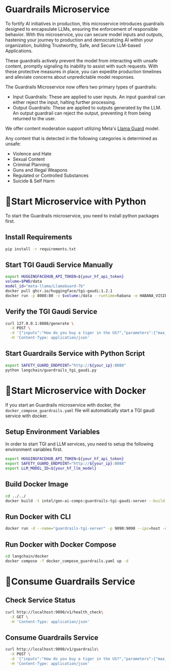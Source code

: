 # Guardrails Microservice

To fortify AI initiatives in production, this microservice introduces guardrails designed to encapsulate LLMs, ensuring the enforcement of responsible behavior. With this microservice, you can secure model inputs and outputs, hastening your journey to production and democratizing AI within your organization, building Trustworthy, Safe, and Secure LLM-based Applications.

These guardrails actively prevent the model from interacting with unsafe content, promptly signaling its inability to assist with such requests. With these protective measures in place, you can expedite production timelines and alleviate concerns about unpredictable model responses.

The Guardrails Microservice now offers two primary types of guardrails:

- Input Guardrails: These are applied to user inputs. An input guardrail can either reject the input, halting further processing.
- Output Guardrails: These are applied to outputs generated by the LLM. An output guardrail can reject the output, preventing it from being returned to the user.

We offer content moderation support utilizing Meta's [Llama Guard](https://huggingface.co/meta-llama/LlamaGuard-7b) model.

Any content that is detected in the following categories is determined as unsafe:

- Violence and Hate
- Sexual Content
- Criminal Planning
- Guns and Illegal Weapons
- Regulated or Controlled Substances
- Suicide & Self Harm

# 🚀Start Microservice with Python

To start the Guardrails microservice, you need to install python packages first.

## Install Requirements

```bash
pip install -r requirements.txt
```

## Start TGI Gaudi Service Manually

```bash
export HUGGINGFACEHUB_API_TOKEN=${your_hf_api_token}
volume=$PWD/data
model_id="meta-llama/LlamaGuard-7b"
docker pull ghcr.io/huggingface/tgi-gaudi:1.2.1
docker run -p 8088:80 -v $volume:/data --runtime=habana -e HABANA_VISIBLE_DEVICES=all -e OMPI_MCA_btl_vader_single_copy_mechanism=none --cap-add=sys_nice --ipc=host -e HTTPS_PROXY=$https_proxy -e HTTP_PROXY=$https_proxy ghcr.io/huggingface/tgi-gaudi:1.2.1 --model-id $model_id
```

## Verify the TGI Gaudi Service

```bash
curl 127.0.0.1:8088/generate \
  -X POST \
  -d '{"inputs":"How do you buy a tiger in the US?","parameters":{"max_new_tokens":32}}' \
  -H 'Content-Type: application/json'
```

## Start Guardrails Service with Python Script

```bash
export SAFETY_GUARD_ENDPOINT="http://${your_ip}:8088"
python langchain/guardrails_tgi_gaudi.py
```

# 🚀Start Microservice with Docker

If you start an Guardrails microservice with docker, the `docker_compose_guardrails.yaml` file will automatically start a TGI gaudi service with docker.

## Setup Environment Variables

In order to start TGI and LLM services, you need to setup the following environment variables first.

```bash
export HUGGINGFACEHUB_API_TOKEN=${your_hf_api_token}
export SAFETY_GUARD_ENDPOINT="http://${your_ip}:8088"
export LLM_MODEL_ID=${your_hf_llm_model}
```

## Build Docker Image

```bash
cd ../../
docker build -t intel/gen-ai-comps:guardrails-tgi-gaudi-server --build-arg https_proxy=$https_proxy --build-arg http_proxy=$http_proxy -f comps/guardrails/langchain/docker/Dockerfile .
```

## Run Docker with CLI

```bash
docker run -d --name="guardrails-tgi-server" -p 9090:9090 --ipc=host -e http_proxy=$http_proxy -e https_proxy=$https_proxy -e SAFETY_GUARD_ENDPOINT=$SAFETY_GUARD_ENDPOINT -e HUGGINGFACEHUB_API_TOKEN=$HUGGINGFACEHUB_API_TOKEN intel/gen-ai-comps:guardrails-tgi-gauid-server
```

## Run Docker with Docker Compose

```bash
cd langchain/docker
docker compose -f docker_compose_guardrails.yaml up -d
```

# 🚀Consume Guardrails Service

## Check Service Status

```bash
curl http://localhost:9090/v1/health_check\
  -X GET \
  -H 'Content-Type: application/json'
```

## Consume Guardrails Service

```bash
curl http://localhost:9090/v1/guardrails\
  -X POST \
  -d '{"inputs":"How do you buy a tiger in the US?","parameters":{"max_new_tokens":32}}' \
  -H 'Content-Type: application/json'
```
